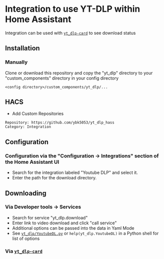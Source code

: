 # Integration to use YT-DLP within Home Assistant

Integration can be used with [`yt_dlp-card`](https://github.com/ybk5053/yt_dlp-card) to see download status

## Installation

### Manually

Clone or download this repository and copy the "yt_dlp" directory to your "custom_components" directory in your config directory

```<config directory>/custom_components/yt_dlp/...```

## HACS

- Add Custom Repositories

```text
Repository: https://github.com/ybk5053/yt_dlp_hass
Category: Integration
```

## Configuration

### Configuration via the "Configuration -> Integrations" section of the Home Assistant UI

- Search for the integration labeled "Youtube DLP" and select it.  
- Enter the path for the download directory.

## Downloading

### Via Developer tools -> Services

- Search for service "yt_dlp.download"
- Enter link to video download and click "call service"
- Additional options can be passed into the data in Yaml Mode
- See [`yt_dlp/YoutubeDL.py`](https://github.com/yt-dlp/yt-dlp/blob/master/yt_dlp/YoutubeDL.py) or `help(yt_dlp.YoutubeDL)` in a Python shell for list of options

### Via [`yt_dlp-card`](https://github.com/ybk5053/yt_dlp-card)
